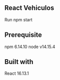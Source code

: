 ## React Vehiculos


Run npm start

## Prerequisite
npm 6.14.10
node v14.15.4

## Built with

React 16.13.1
